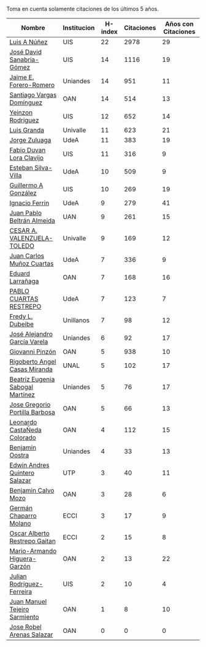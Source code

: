 Toma en cuenta solamente citaciones de los últimos 5 años.

Nombre | Institucion | H-index | Citaciones | Años con Citaciones | 
------ | ---------- | -------- | ---------- | ----------|
[Luis A Núñez](https://scholar.google.com/citations?user=2Q5_QxkAAAAJ&hl=en) | UIS | 22 | 2978 | 29 |
[José David Sanabria-Gómez](https://scholar.google.com/citations?user=Tclray4AAAAJ&hl=en) | UIS | 14 | 1116 | 19 |
[Jaime E. Forero-Romero](https://scholar.google.com/citations?user=TLTK6WgAAAAJ) | Uniandes | 14 | 951 | 11 |
[Santiago Vargas Domínguez](https://scholar.google.com/citations?hl=en&user=9DDaTaAAAAAJ) | OAN | 14 | 514 | 13 |
[Yeinzon Rodriguez](https://scholar.google.com/citations?user=5gEif2UAAAAJ&hl=en) | UIS | 12 | 652 | 14 |
[Luis Granda](https://scholar.google.com/citations?user=FGfHWuwAAAAJ&hl=en) | Univalle | 11 | 623 | 21 | 
[Jorge Zuluaga](https://scholar.google.com/citations?user=qpGVqNwAAAAJ&hl=en&oi=ao) | UdeA | 11 | 383 | 19 |
[Fabio Duvan Lora Clavijo](https://scholar.google.com/citations?hl=en&user=bV-me9AAAAAJ&view_op=list_works)| UIS | 11 | 316 | 9 |
[Esteban Silva-Villa](https://scholar.google.com/citations?user=S8-YLHaAJLMC&hl=en) | UdeA | 10 | 509 | 9 | 
[Guillermo A González](https://scholar.google.com/citations?user=pvM7yGcAAAAJ&hl=en) | UIS | 10 | 269 | 19 |
[Ignacio Ferrin](https://scholar.google.com/citations?user=bGBCFskAAAAJ&hl=en) | UdeA | 9 | 279 | 41 |
[Juan Pablo Beltrán Almeida](https://scholar.google.com/citations?user=fkaJbT8AAAAJ&hl) | UAN | 9 | 261 | 15 |
[CESAR A. VALENZUELA-TOLEDO](https://scholar.google.com/citations?user=J89OrSkAAAAJ&hl=en)| Univalle | 9 | 169 | 12 |
[Juan Carlos Muñoz Cuartas](https://scholar.google.com/citations?user=tQkmHH8AAAAJ&hl=en) | UdeA | 7 | 336 | 9 |
[Eduard Larrañaga](https://scholar.google.com/citations?hl=en&user=HyknmA8AAAAJ) | OAN | 7 | 168 | 16 | 
[PABLO CUARTAS RESTREPO](https://scholar.google.com/citations?user=c4zrU20AAAAJ&hl=en) | UdeA | 7 | 123 | 7 |
[Fredy L. Dubeibe](https://scholar.google.com/citations?user=BgO_bU8AAAAJ&hl=en) | Unillanos | 7 | 98 | 12 |
[José Alejandro García Varela](https://scholar.google.com/citations?user=iA0H5dgAAAAJ&hl=en) | Uniandes | 6 | 92 | 17 |
[Giovanni Pinzón](https://scholar.google.com/citations?user=F25UKOkAAAAJ&hl=en)| OAN | 5 | 938 | 10 |
[Rigoberto Angel Casas Miranda](https://scholar.google.com/citations?user=i9vdtq0AAAAJ&hl=en) | UNAL | 5 | 102 | 17 |
[Beatriz Eugenia Sabogal Martínez](https://scholar.google.com/citations?user=T-0RjQYAAAAJ&hl=en) | Uniandes | 5 | 76 | 17 |
[Jose Gregorio Portilla Barbosa](https://scholar.google.com/citations?hl=en&user=tDx7hEMAAAAJ) | OAN | 5 | 66 | 13 |
[Leonardo CastaÑeda Colorado](https://scholar.google.com/citations?hl=en&user=yJNS9DIAAAAJ) | OAN | 4 | 112 | 15 | 
[Benjamin Oostra](https://scholar.google.com/citations?user=A-57orIAAAAJ&hl=en&oi=ao) | Uniandes | 4 | 33 | 13 |
[Edwin Andres Quintero Salazar](https://scholar.google.com/citations?user=Si_rL4gAAAAJ&hl=en&oi=ao)| UTP | 3 | 40 | 11 |
[Benjamin Calvo Mozo](https://scholar.google.com/citations?hl=en&user=xBhWLdQAAAAJ) | OAN | 3 | 28 | 6 |
[Germán Chaparro Molano](https://scholar.google.com/citations?user=FHzXPgoAAAAJ&hl=en) | ECCI | 3 | 17 | 9 | 
[Oscar Alberto Restrepo Gaitan](https://scholar.google.com/citations?user=ecKvoBgAAAAJ&hl=en) | ECCI | 2 | 15 | 8 | 
[Mario-Armando Higuera-Garzón](https://scholar.google.com/citations?user=goHAHhMAAAAJ&hl=en) | OAN | 2 | 13 | 22 |
[Julian Rodriguez-Ferreira](https://scholar.google.com/citations?user=gy2sAsIAAAAJ&hl=en&oi=ao) | UIS | 2 | 10 | 4 |
[Juan Manuel Tejeiro Sarmiento](https://scholar.google.com/citations?hl=en&user=hGwadTAAAAAJ) | OAN | 1 | 8 | 10 |
[Jose Robel Arenas Salazar](https://scholar.google.com/citations?hl=en&user=IEVLREYAAAAJ) | OAN | 0 | 0 | 0 |

